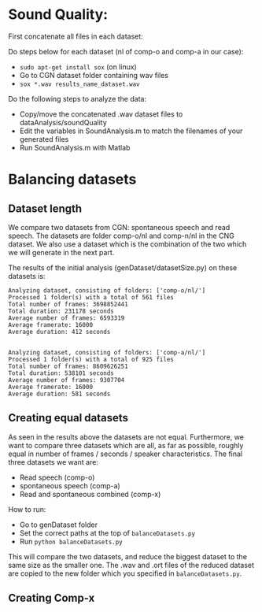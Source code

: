 
# Sound Quality:
First concatenate all files in each dataset:

Do steps below for each dataset (nl of comp-o and comp-a in our case):
- `sudo apt-get install sox` (on linux)
- Go to CGN dataset folder containing wav files
- `sox *.wav results_name_dataset.wav`

Do the following steps to analyze the data:
- Copy/move the concatenated .wav dataset files to dataAnalysis/soundQuality
- Edit the variables in SoundAnalysis.m to match the filenames of your generated files
- Run SoundAnalysis.m with Matlab


# Balancing datasets

## Dataset length
We compare two datasets from CGN: spontaneous speech and read speech. The datasets
are folder comp-o/nl and comp-n/nl in the CNG dataset. We also use a dataset
which is the combination of the two which we will generate in the next part.

The results of the initial analysis (genDataset/datasetSize.py) on these datasets is:

```
Analyzing dataset, consisting of folders: ['comp-o/nl/']
Processed 1 folder(s) with a total of 561 files
Total number of frames: 3698852441
Total duration: 231178 seconds
Average number of frames: 6593319
Average framerate: 16000
Average duration: 412 seconds


Analyzing dataset, consisting of folders: ['comp-a/nl/']
Processed 1 folder(s) with a total of 925 files
Total number of frames: 8609626251
Total duration: 538101 seconds
Average number of frames: 9307704
Average framerate: 16000
Average duration: 581 seconds
```

## Creating equal datasets
As seen in the results above the datasets are not equal. Furthermore, we want
to compare three datasets which are all, as far as possible, roughly equal in number of
frames / seconds / speaker characteristics.
The final three datasets we want are:
- Read speech (comp-o)
- spontaneous speech (comp-a)
- Read and spontaneous combined (comp-x)

How to run:
- Go to genDataset folder
- Set the correct paths at the top of `balanceDatasets.py`
- Run `python balanceDatasets.py`

This will compare the two datasets, and reduce the biggest dataset to the same
size as the smaller one. The .wav and .ort files of the reduced dataset are
copied to the new folder which you specified in `balanceDatasets.py`.

## Creating Comp-x
